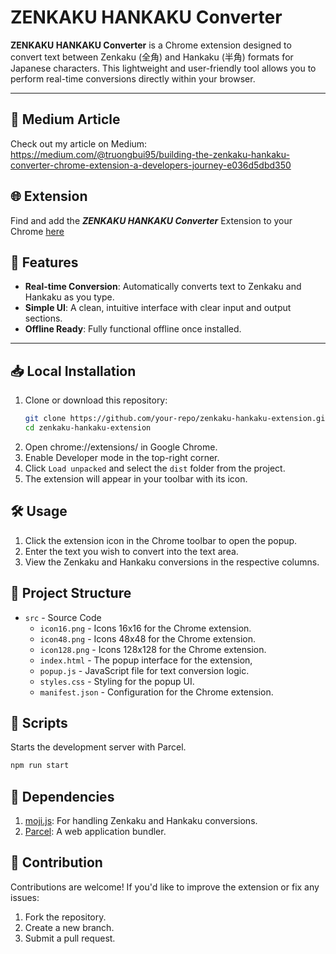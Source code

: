 # ZENKAKU HANKAKU Converter

**ZENKAKU HANKAKU Converter** is a Chrome extension designed to convert text between Zenkaku (全角) and Hankaku (半角)
formats for Japanese characters.
This lightweight and user-friendly tool allows you to perform real-time conversions directly within your browser.

---

## 📝 Medium Article

Check out my article on Medium: https://medium.com/@truongbui95/building-the-zenkaku-hankaku-converter-chrome-extension-a-developers-journey-e036d5dbd350

## 🌐 Extension

Find and add the ***ZENKAKU HANKAKU Converter*** Extension to your Chrome [here](https://chromewebstore.google.com/detail/zenkaku-hankaku-converter/olgeeoaipkkmncidfopkldngijngakkd?authuser=0&hl=en)

## 🚀 Features

- **Real-time Conversion**: Automatically converts text to Zenkaku and Hankaku as you type.
- **Simple UI**: A clean, intuitive interface with clear input and output sections.
- **Offline Ready**: Fully functional offline once installed.

---

## 📥 Local Installation

1. Clone or download this repository:
   ```bash
   git clone https://github.com/your-repo/zenkaku-hankaku-extension.git
   cd zenkaku-hankaku-extension
2. Open chrome://extensions/ in Google Chrome.
3. Enable Developer mode in the top-right corner.
4. Click `Load unpacked` and select the `dist` folder from the project.
5. The extension will appear in your toolbar with its icon.

## 🛠 Usage

1. Click the extension icon in the Chrome toolbar to open the popup.
2. Enter the text you wish to convert into the text area.
3. View the Zenkaku and Hankaku conversions in the respective columns.

## 📂 Project Structure

* `src` - Source Code
    * `icon16.png` - Icons 16x16 for the Chrome extension.
    * `icon48.png` - Icons 48x48 for the Chrome extension.
    * `icon128.png` - Icons 128x128 for the Chrome extension.
    * `index.html` - The popup interface for the extension,
    * `popup.js` - JavaScript file for text conversion logic.
    * `styles.css` - Styling for the popup UI.
    * `manifest.json` - Configuration for the Chrome extension.

## 📜 Scripts

Starts the development server with Parcel.

```bash
npm run start
```

## 🔗 Dependencies

1. [moji.js](https://www.npmjs.com/package/moji): For handling Zenkaku and Hankaku conversions.
2. [Parcel](https://parceljs.org/): A web application bundler.

## 🤝 Contribution

Contributions are welcome! If you'd like to improve the extension or fix any issues:

1. Fork the repository.
2. Create a new branch.
3. Submit a pull request.
